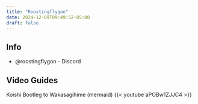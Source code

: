 ```yaml
---
title: "Roostingflygon"
date: 2024-12-09T09:49:52-05:00
draft: false
---
```


## Info
- @roostingflygon - Discord

## Video Guides
Koishi Bootleg to Wakasagihime (mermaid)
{{< youtube aPOBw1ZJJC4 >}}